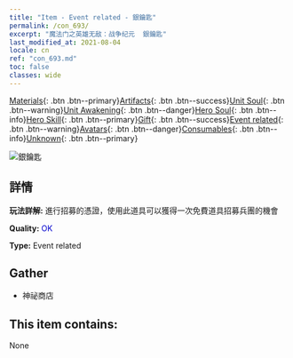 ```yaml
---
title: "Item - Event related - 銀鑰匙"
permalink: /con_693/
excerpt: "魔法门之英雄无敌：战争纪元  銀鑰匙"
last_modified_at: 2021-08-04
locale: cn
ref: "con_693.md"
toc: false
classes: wide
---
```

 [Materials](/ItemsCN/){: .btn .btn--primary}[Artifacts](/ItemsCN/Artifacts/){: .btn .btn--success}[Unit Soul](/ItemsCN/UnitSoul/){: .btn .btn--warning}[Unit Awakening](/ItemsCN/UnitAwakening/){: .btn .btn--danger}[Hero Soul](/ItemsCN/HeroSoul/){: .btn .btn--info}[Hero Skill](/ItemsCN/HeroSkill/){: .btn .btn--primary}[Gift](/ItemsCN/Gift/){: .btn .btn--success}[Event related](/ItemsCN/Events/){: .btn .btn--warning}[Avatars](/ItemsCN/Avatars/){: .btn .btn--danger}[Consumables](/ItemsCN/Consumables/){: .btn .btn--info}[Unknown](/ItemsCN/Unknown/){: .btn .btn--primary}

 ![銀鑰匙](/images/t/i_tool_3001.png)

## 詳情
 **玩法詳解:** 進行招募的憑證，使用此道具可以獲得一次免費道具招募兵團的機會

 **Quality:** <span style="color: #0000CD">OK</span>

 **Type:** Event related

## Gather

*    神祕商店 

## This item contains:

  None

